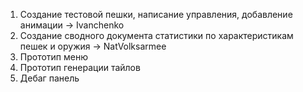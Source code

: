 1. Создание тестовой пешки, написание управления, добавление анимации -> Ivanchenko
2. Создание сводного документа статистики по характеристикам пешек и оружия -> NatVolksarmee
3. Прототип меню
4. Прототип генерации тайлов
5. Дебаг панель

